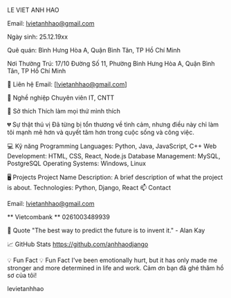 LE VIET ANH HAO


Email: lvietanhhao@gmail.com

Ngày sinh: 25.12.19xx

Quê quán: Bình Hưng Hòa A, Quận Bình Tân, TP Hồ Chí Minh

Nơi Thường Trú: 17/10 Đường Số 11, Phường Bình Hưng Hòa A, Quận Bình Tân, TP Hồ Chí Minh

📧 Liên hệ
Email: [lvietanhhao@gmail.com]

💼 Nghề nghiệp
Chuyên viên IT, CNTT

🌟 Sở thích
Thích làm mọi thứ mình thích

💔 Sự thật thú vị
Đã từng bị tổn thương về tình cảm, nhưng điều này chỉ làm tôi mạnh mẽ hơn và quyết tâm hơn trong cuộc sống và công việc.

💻 Kỹ năng
Programming Languages: Python, Java, JavaScript, C++
Web Development: HTML, CSS, React, Node.js
Database Management: MySQL, PostgreSQL
Operating Systems: Windows, Linux

🖥 Projects
Project Name
Description: A brief description of what the project is about.
Technologies: Python, Django, React
📫 Contact

Email: lvietanhhao@gmail.com

** Vietcombank ** 0261003489939

💬 Quote
"The best way to predict the future is to invent it." - Alan Kay

📈 GitHub Stats
https://github.com/anhhaodjango

💡 Fun Fact
💡 Fun Fact I've been emotionally hurt, but it has only made me stronger and more determined in life and work.
Cảm ơn bạn đã ghé thăm hồ sơ của tôi!

levietanhhao

